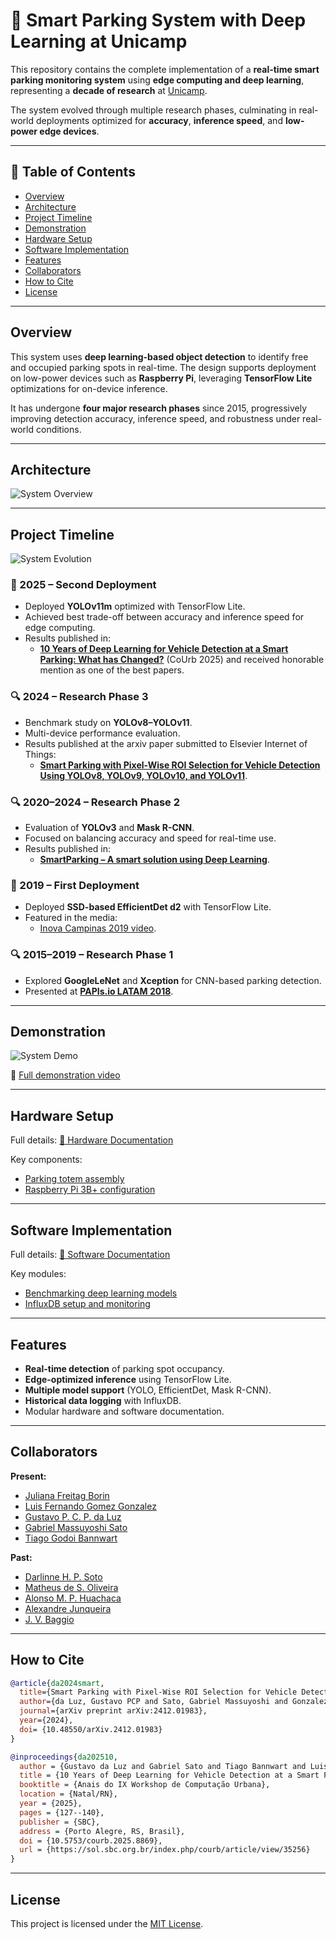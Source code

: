 # 🚗 Smart Parking System with Deep Learning at Unicamp

This repository contains the complete implementation of a **real-time smart parking monitoring system** using **edge computing and deep learning**, representing a **decade of research** at [Unicamp](https://www.unicamp.br/).  

The system evolved through multiple research phases, culminating in real-world deployments optimized for **accuracy**, **inference speed**, and **low-power edge devices**.

---

## 📑 Table of Contents
- [Overview](#overview)
- [Architecture](#architecture)
- [Project Timeline](#project-timeline)
- [Demonstration](#demonstration)
- [Hardware Setup](#hardware-setup)
- [Software Implementation](#software-implementation)
- [Features](#features)
- [Collaborators](#collaborators)
- [How to Cite](#how-to-cite)
- [License](#license)

---

## Overview

This system uses **deep learning-based object detection** to identify free and occupied parking spots in real-time. The design supports deployment on low-power devices such as **Raspberry Pi**, leveraging **TensorFlow Lite** optimizations for on-device inference.  

It has undergone **four major research phases** since 2015, progressively improving detection accuracy, inference speed, and robustness under real-world conditions.

---

## Architecture
![System Overview](assets/docs/system_architecture.png)  

---

## Project Timeline

![System Evolution](assets/docs/system_evolution.png)  

### 🚀 2025 – Second Deployment
- Deployed **YOLOv11m** optimized with TensorFlow Lite.
- Achieved best trade-off between accuracy and inference speed for edge computing.
- Results published in:
  - **[10 Years of Deep Learning for Vehicle Detection at a Smart Parking: What has Changed?](https://sol.sbc.org.br/index.php/courb/article/view/35256)** (CoUrb 2025) and received honorable mention as one of the best papers.

### 🔍 2024 – Research Phase 3
- Benchmark study on **YOLOv8–YOLOv11**.
- Multi-device performance evaluation.
- Results published at the arxiv paper submitted to Elsevier Internet of Things:
  - **[Smart Parking with Pixel-Wise ROI Selection for Vehicle Detection Using YOLOv8, YOLOv9, YOLOv10, and YOLOv11](https://arxiv.org/abs/2412.01983)**.

### 🔍 2020–2024 – Research Phase 2
- Evaluation of **YOLOv3** and **Mask R-CNN**.
- Focused on balancing accuracy and speed for real-time use.
- Results published in:
  - **[SmartParking – A smart solution using Deep Learning](https://smartcampus.prefeitura.unicamp.br/pub/artigos_relatorios/PFG_Joao_Victor_Estacionamento_Inteligente.pdf)**.

### 🚀 2019 – First Deployment
- Deployed **SSD-based EfficientDet d2** with TensorFlow Lite.
- Featured in the media:
  - [Inova Campinas 2019 video](https://youtu.be/_cFjeLJ9SOI?t=105).

### 🔍 2015–2019 – Research Phase 1
- Explored **GoogleLeNet** and **Xception** for CNN-based parking detection.
- Presented at **[PAPIs.io LATAM 2018](https://www.youtube.com/watch?v=vRXgc0Bvbx8)**.

---

## Demonstration
![System Demo](assets/docs/demo_system.gif)  

🎥 [Full demonstration video](https://youtu.be/7rofjEfX5fA)

---

## Hardware Setup
Full details: [📖 Hardware Documentation](hardware/)  

Key components:
- [Parking totem assembly](hardware/totem/)
- [Raspberry Pi 3B+ configuration](hardware/pi_and_camera/)

---

## Software Implementation
Full details: [📖 Software Documentation](software/)  

Key modules:
- [Benchmarking deep learning models](software/)
- [InfluxDB setup and monitoring](software/influx/)

---

## Features
- **Real-time detection** of parking spot occupancy.
- **Edge-optimized inference** using TensorFlow Lite.
- **Multiple model support** (YOLO, EfficientDet, Mask R-CNN).
- **Historical data logging** with InfluxDB.
- Modular hardware and software documentation.

---

## Collaborators

**Present:**
- [Juliana Freitag Borin](http://lattes.cnpq.br/4534936707754253)
- [Luis Fernando Gomez Gonzalez](http://lattes.cnpq.br/4910241356954777)
- [Gustavo P. C. P. da Luz](http://lattes.cnpq.br/3340329193414132)
- [Gabriel Massuyoshi Sato](http://lattes.cnpq.br/7245309149482723)
- [Tiago Godoi Bannwart](http://lattes.cnpq.br/4897522676378277)


**Past:**
- [Darlinne H. P. Soto](http://lattes.cnpq.br/9411807355500538)
- [Matheus de S. Oliveira](m203407@dac.unicamp.br)
- [Alonso M. P. Huachaca](http://lattes.cnpq.br/8095974767817734)
- [Alexandre Junqueira](https://www.linkedin.com/in/alexandre-junqueira/)
- [J. V. Baggio](j170710@dac.unicamp.br)

---

## How to Cite

```bibtex
@article{da2024smart,
  title={Smart Parking with Pixel-Wise ROI Selection for Vehicle Detection Using YOLOv8, YOLOv9, YOLOv10, and YOLOv11},
  author={da Luz, Gustavo PCP and Sato, Gabriel Massuyoshi and Gonzalez, Luis Fernando Gomez and Borin, Juliana Freitag},
  journal={arXiv preprint arXiv:2412.01983},
  year={2024},
  doi= {10.48550/arXiv.2412.01983}
}

@inproceedings{da202510,
  author = {Gustavo da Luz and Gabriel Sato and Tiago Bannwart and Luis Gonzalez and Juliana Borin},
  title = {10 Years of Deep Learning for Vehicle Detection at a Smart Parking : What has Changed?},
  booktitle = {Anais do IX Workshop de Computação Urbana},
  location = {Natal/RN},
  year = {2025},
  pages = {127--140},
  publisher = {SBC},
  address = {Porto Alegre, RS, Brasil},
  doi = {10.5753/courb.2025.8869},
  url = {https://sol.sbc.org.br/index.php/courb/article/view/35256}
}
```

---

## License
This project is licensed under the [MIT License](LICENSE).
